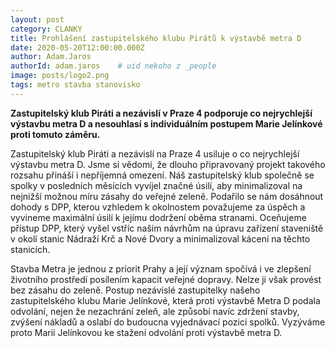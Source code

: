 ```yaml
---
layout: post
category: CLANKY
title: Prohlášení zastupitelského klubu Pirátů k výstavbě metra D
date: 2020-05-20T12:00:00.000Z
author: Adam.Jaros 
authorId: adam.jaros    # uid nekoho z _people
image: posts/logo2.png
tags: metro stavba stanovisko
---
```


<b>Zastupitelský klub Piráti a nezávislí v Praze 4 podporuje co nejrychlejší výstavbu metra D a nesouhlasí s individuálním postupem Marie Jelínkové proti tomuto záměru.</b>

Zastupitelský klub Piráti a nezávislí na Praze 4 usiluje o co nejrychlejší výstavbu metra D. Jsme si vědomi, že dlouho připravovaný projekt takového rozsahu přináší i nepříjemná omezení. Náš zastupitelský klub společně se spolky v posledních měsících vyvíjel značné úsilí, aby minimalizoval na nejnižší možnou míru zásahy do veřejné zeleně. Podařilo se nám dosáhnout dohody s DPP, kterou vzhledem  k  okolnostem považujeme za úspěch a vyvineme maximální úsilí k jejímu dodržení oběma stranami. Oceňujeme přístup DPP, který vyšel vstříc našim návrhům na úpravu zařízení staveniště v okolí stanic Nádraží Krč a Nové Dvory a minimalizoval kácení na těchto stanicích. 

Stavba Metra je jednou z priorit Prahy a její význam spočívá i ve zlepšení životního prostředí posílením kapacit veřejné dopravy. Nelze ji však provést bez zásahu do zeleně. Postup nezávislé zastupitelky našeho zastupitelského klubu Marie Jelínkové, která proti výstavbě Metra D podala odvolání, nejen že nezachrání zeleň, ale způsobí navíc zdržení stavby, zvýšení nákladů a oslabí do budoucna vyjednávací pozici spolků. Vyzýváme proto Marii Jelínkovou ke stažení odvolání proti výstavbě metra D.
